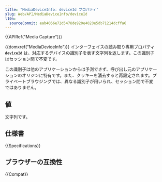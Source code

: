 ```yaml
---
title: "MediaDeviceInfo: deviceId プロパティ"
slug: Web/API/MediaDeviceInfo/deviceId
l10n:
  sourceCommit: eab4066e72d5478de920e4020e5db71214dcffa6
---
```


{{APIRef("Media Capture")}}

{{domxref("MediaDeviceInfo")}} インターフェイスの読み取り専用プロパティ **`deviceId`** は、対応するデバイスの識別子を表す文字列を返します。この識別子はセッション間で不変です。

この識別子は他のアプリケーションからは予測できず、呼び出し元のアプリケーションのオリジンに特有です。また、クッキーを消去すると再設定されます。プライベートブラウジングでは、異なる識別子が用いられ、セッション間で不変ではありません。

## 値

文字列です。

## 仕様書

{{Specifications}}

## ブラウザーの互換性

{{Compat}}
